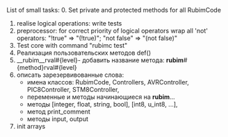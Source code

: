List of small tasks:
0. Set private and protected methods for all RubimCode 
1. realise logical operations: write tests
2. preprocessor: for correct priority of logical operators wrap all 'not' operators: "!true" => "(!true)"; "not false" => "(not false)"
3. Test core with command "rubimc test"
5. Реализация пользовательских методов def()
6. __rubim__rval#{level}- добавить название метода: 
    __rubim__#{method}rval#{level}
7. описать зарезервивованные слова: 
    + имена классов: RubimCode, Controllers, AVRController, PIC8Controller, STM8Controller, 
    + переменные и методы начинающиеся на __rubim__... 
    + методы [integer, float, string, bool], [int8, u_int8, ...], 
    + метод print_comment
    + методы input, output
8. init arrays